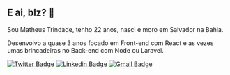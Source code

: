 ## E ai, blz? 👋

Sou Matheus Trindade, tenho 22 anos, nasci e moro em Salvador na Bahia.

Desenvolvo a quase 3 anos focado em Front-end com React e as vezes umas brincadeiras no Back-end com Node ou Laravel.

[![Twitter Badge](https://img.shields.io/badge/-@trnddev-6633cc?style=flat-square&labelColor=6633cc&logo=twitter&logoColor=white&link=https://twitter.com/trnddev)](https://twitter.com/trnddev) 
[![Linkedin Badge](https://img.shields.io/badge/-Matheus%20Trindade-6633cc?style=flat-square&logo=Linkedin&logoColor=white&link=https://www.linkedin.com/in/trindadematheus/)](https://www.linkedin.com/in/trindadematheus/) 
[![Gmail Badge](https://img.shields.io/badge/-trindadematheus27@gmail.com-6633cc?style=flat-square&logo=Gmail&logoColor=white&link=mailto:trindadematheus27@gmail.com)](mailto:trindadematheus27@gmail.com)
